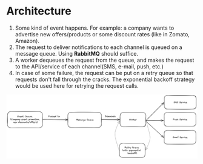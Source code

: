 # Architecture

1. Some kind of event happens. For example: a company wants to advertise new offers/products or some discount rates (like in Zomato, Amazon).
2. The request to deliver notifications to each channel is queued on a message queue. Using **RabbitMQ** should suffice.
3. A worker dequeues the request from the queue, and makes the request to the API/service of each channel(SMS, e-mail, push, etc.)
4. In case of some failure, the request can be put on a retry queue so that requests don't fall through the cracks. The exponential backoff strategy would be used here for retrying the request calls.

![Architecture image](./architecture-img.png)
